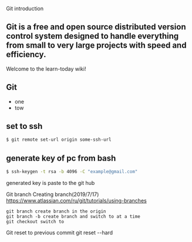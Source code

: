 Git introduction
## Git is a free and open source distributed version control system designed to handle everything from small to very large projects with speed and efficiency.

Welcome to the learn-today wiki!
## Git
- one
- tow

## set to ssh
```bash 
$ git remote set-url origin some-ssh-url
```
## generate key of pc from bash
```bash
$ ssh-keygen -t rsa -b 4096 -C "example@gmail.com"
```
generated key is paste to the git hub


Git branch
Creating branch(2019/7/17) https://www.atlassian.com/ru/git/tutorials/using-branches

    git branch create branch in the origin
    git branch -b create branch and switch to at a time
    git checkout switch to

Git reset to previous commit
 git reset --hard
